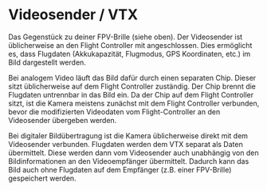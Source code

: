 # Videosender / VTX

Das Gegenstück zu deiner FPV-Brille (siehe oben). Der Videosender ist üblicherweise an den Flight Controller mit angeschlossen. Dies ermöglicht es, dass Flugdaten (Akkukapazität, Flugmodus, GPS Koordinaten, etc.) im Bild dargestellt werden.

Bei analogem Video läuft das Bild dafür durch einen separaten Chip. Dieser sitzt üblicherweise auf dem Flight Controller zuständig. Der Chip brennt die Flugdaten untrennbar in das Bild ein.
Da der Chip auf dem Flight Controller sitzt, ist die Kamera meistens zunächst mit dem Flight Controller verbunden, bevor die modifizierten Videodaten vom Flight-Controller an den Videosender übergeben werden.

Bei digitaler Bildübertragung ist die Kamera üblicherweise direkt mit dem Videosender verbunden. Flugdaten werden dem VTX separat als Daten übermittelt. Diese werden dann vom Videosender auch unabhängig von den Bildinformationen an den Videoempfänger übermittelt. Dadurch kann das Bild auch ohne Flugdaten auf dem Empfänger (z.B. einer FPV-Brille) gespeichert werden.
